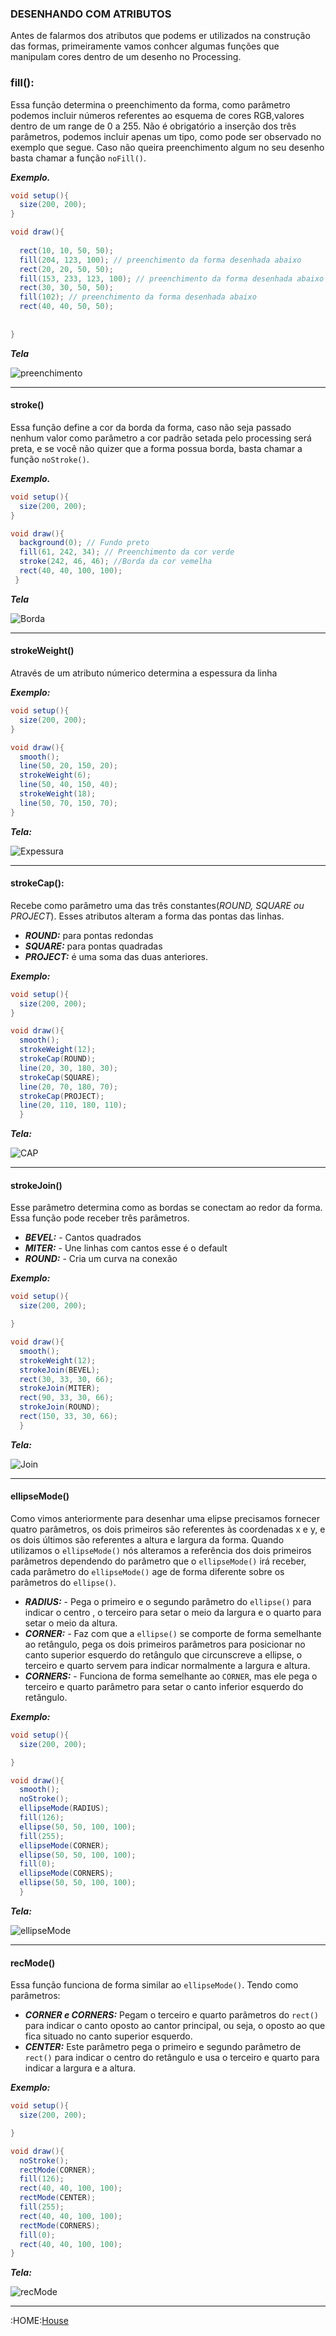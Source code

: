 ### DESENHANDO COM ATRIBUTOS

Antes de falarmos dos atributos que podems er utilizados na construção das formas, primeiramente vamos conhcer algumas funções que manipulam cores dentro de um desenho no Processing.

### fill():
Essa função determina o preenchimento da forma, como parâmetro podemos incluir números referentes ao esquema de cores RGB,valores dentro de um range de 0 a 255. Não é obrigatório a inserção dos três parâmetros, podemos incluir apenas um tipo, como pode ser observado no exemplo que segue. Caso não queira preenchimento algum no seu desenho basta chamar a função ```noFill()```.

***Exemplo.***
```java
void setup(){
  size(200, 200);
}

void draw(){
 
  rect(10, 10, 50, 50);
  fill(204, 123, 100); // preenchimento da forma desenhada abaixo
  rect(20, 20, 50, 50);
  fill(153, 233, 123, 100); // preenchimento da forma desenhada abaixo
  rect(30, 30, 50, 50);
  fill(102); // preenchimento da forma desenhada abaixo
  rect(40, 40, 50, 50);
 
   
}
```

***Tela***

![preenchimento](https://github.com/Evaldo-comp/Processing/blob/master/Java/Exemplos/intro/preenchimento/preenchimento.png)

______


#### stroke()
Essa função define a cor da borda da forma, caso não seja passado nenhum valor como parâmetro a cor padrão setada pelo processing será preta, e se você não quizer que a forma possua borda, basta chamar a função ```noStroke()```.

***Exemplo.***
```java
void setup(){
  size(200, 200);
}

void draw(){
  background(0); // Fundo preto
  fill(61, 242, 34); // Preenchimento da cor verde
  stroke(242, 46, 46); //Borda da cor vemelha
  rect(40, 40, 100, 100);
 }
```



***Tela***

![Borda](https://github.com/Evaldo-comp/Processing/blob/master/Java/Exemplos/intro/borda_stroke/rec_bord.png)


______


#### strokeWeight()
Através de um atributo númerico determina a espessura da linha

***Exemplo:***
```java
void setup(){
  size(200, 200);
}

void draw(){
  smooth();
  line(50, 20, 150, 20);
  strokeWeight(6);
  line(50, 40, 150, 40);
  strokeWeight(18);
  line(50, 70, 150, 70);
}
```
***Tela:***

![Expessura](https://github.com/Evaldo-comp/Processing/blob/master/Java/Exemplos/intro/strokeWeight/expessura.png)

______


#### strokeCap():
Recebe como parâmetro uma das três constantes(*ROUND, SQUARE ou PROJECT*). Esses atributos alteram a forma das pontas das linhas.
- ***ROUND:*** para pontas redondas
- ***SQUARE:***  para pontas quadradas
- ***PROJECT:*** é uma soma das duas anteriores.

***Exemplo:***
```java
void setup(){
  size(200, 200);
}

void draw(){
  smooth();
  strokeWeight(12);
  strokeCap(ROUND);
  line(20, 30, 180, 30);
  strokeCap(SQUARE);
  line(20, 70, 180, 70);
  strokeCap(PROJECT);
  line(20, 110, 180, 110);
  }
  ```
  
  ***Tela:***
  
  ![CAP](https://github.com/Evaldo-comp/Processing/blob/master/Java/Exemplos/intro/strokeCap/strokeCAP.png)
  
  ______
  
  
#### strokeJoin()
Esse parâmetro determina como as bordas se conectam ao redor da forma. Essa função pode receber três parâmetros.

- ***BEVEL:*** -  Cantos quadrados
- ***MITER:*** -   Une linhas com cantos esse é o default 
- ***ROUND:*** - Cria um curva na conexão

***Exemplo:***
```java
void setup(){
  size(200, 200);

}

void draw(){
  smooth();
  strokeWeight(12);
  strokeJoin(BEVEL);
  rect(30, 33, 30, 66);
  strokeJoin(MITER);
  rect(90, 33, 30, 66);
  strokeJoin(ROUND);
  rect(150, 33, 30, 66);
  }
  ```
  
  ***Tela:***
  
  ![Join](https://github.com/Evaldo-comp/Processing/blob/master/Java/Exemplos/intro/strokeJoin/strokeJoin.png)
  
  
  ______
  
  
  
#### ellipseMode()
Como vimos anteriormente para desenhar uma elipse precisamos fornecer quatro parâmetros, os dois primeiros são referentes às coordenadas x e y, e os dois últimos são referentes a altura e largura da forma. Quando utilizamos o ```ellipseMode()```  nós alteramos a referência dos dois primeiros parâmetros dependendo do parâmetro que o ```ellipseMode()``` irá receber, cada parâmetro do ```ellipseMode()``` age de forma diferente sobre os parâmetros do ```ellipse()```.

- ***RADIUS:*** - Pega o primeiro e o segundo parâmetro do ```ellipse()``` para indicar o centro , o terceiro para setar o meio da largura e o quarto para setar o meio da altura.
- ***CORNER:*** -  Faz com que a ```ellipse()``` se comporte de forma semelhante ao retângulo, pega os dois primeiros parâmetros para posicionar no canto superior esquerdo do retângulo que circunscreve a ellipse, o terceiro e quarto servem para indicar normalmente a largura e altura.
- ***CORNERS:*** - Funciona de forma semelhante ao ```CORNER```, mas ele pega o terceiro e quarto parâmetro para setar o canto inferior esquerdo do retângulo.

***Exemplo:***
```java
void setup(){
  size(200, 200);

}

void draw(){
  smooth();
  noStroke();
  ellipseMode(RADIUS);
  fill(126);
  ellipse(50, 50, 100, 100);
  fill(255);
  ellipseMode(CORNER);
  ellipse(50, 50, 100, 100);
  fill(0);
  ellipseMode(CORNERS);
  ellipse(50, 50, 100, 100);
  }
  ```
  
  ***Tela:***
  
  ![ellipseMode](https://github.com/Evaldo-comp/Processing/blob/master/Java/Exemplos/intro/ellipseMode/ellipseMode.png)
  
  ______
  
  
#### recMode()
Essa função funciona de forma similar ao ```ellipseMode()```. Tendo como parâmetros:
- ***CORNER  e CORNERS:***  Pegam o terceiro e quarto parâmetros do ```rect()``` para indicar o canto oposto ao cantor principal, ou seja, o oposto ao que fica situado no canto superior esquerdo.
- ***CENTER:*** Este parâmetro pega o primeiro e segundo parâmetro de ```rect()``` para indicar o centro do retângulo e usa o terceiro e quarto para indicar a largura e a altura.

***Exemplo:***
```java
void setup(){
  size(200, 200);

}

void draw(){
  noStroke();
  rectMode(CORNER);
  fill(126);
  rect(40, 40, 100, 100);
  rectMode(CENTER);
  fill(255);
  rect(40, 40, 100, 100);
  rectMode(CORNERS);
  fill(0);
  rect(40, 40, 100, 100); 
}
```

***Tela:***

![recMode](https://github.com/Evaldo-comp/Processing/blob/master/Java/Exemplos/intro/recMode/recMode.png)


______


:HOME:[House](https://github.com/Evaldo-comp/Processing)



  
  



  
  







